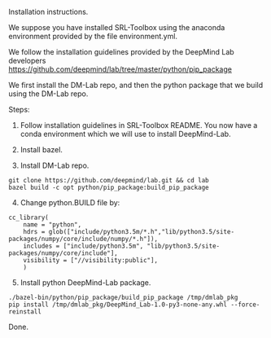 Installation instructions.

We suppose you have installed SRL-Toolbox using the anaconda environment provided by the file environment.yml.

We follow the installation guidelines provided by the DeepMind Lab developers https://github.com/deepmind/lab/tree/master/python/pip_package

We first install the DM-Lab repo, and then the python package that we build using the DM-Lab repo.

Steps:

1. Follow installation guidelines in SRL-Toolbox README. 
You now have a conda environment which we will use to install DeepMind-Lab.

2. Install bazel. 

3. Install DM-Lab repo.
```
git clone https://github.com/deepmind/lab.git && cd lab
bazel build -c opt python/pip_package:build_pip_package
```

4. Change python.BUILD file by:
```
cc_library(
    name = "python",
    hdrs = glob(["include/python3.5m/*.h","lib/python3.5/site-packages/numpy/core/include/numpy/*.h"]),
    includes = ["include/python3.5m", "lib/python3.5/site-packages/numpy/core/include"],
    visibility = ["//visibility:public"],
    )
```
    
5. Install python DeepMind-Lab package.
```
./bazel-bin/python/pip_package/build_pip_package /tmp/dmlab_pkg
pip install /tmp/dmlab_pkg/DeepMind_Lab-1.0-py3-none-any.whl --force-reinstall
```

Done.